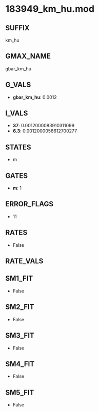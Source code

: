 # 183949_km_hu.mod

## SUFFIX

km_hu

## GMAX_NAME

gbar_km_hu

## G_VALS

- **gbar_km_hu**: 0.0012

## I_VALS

- **37**: 0.0012000083910311099
- **6.3**: 0.0012000056612700277

## STATES

- m

## GATES

- **m**: 1

## ERROR_FLAGS

- 11

## RATES

- False

## RATE_VALS


## SM1_FIT

- False

## SM2_FIT

- False

## SM3_FIT

- False

## SM4_FIT

- False

## SM5_FIT

- False

